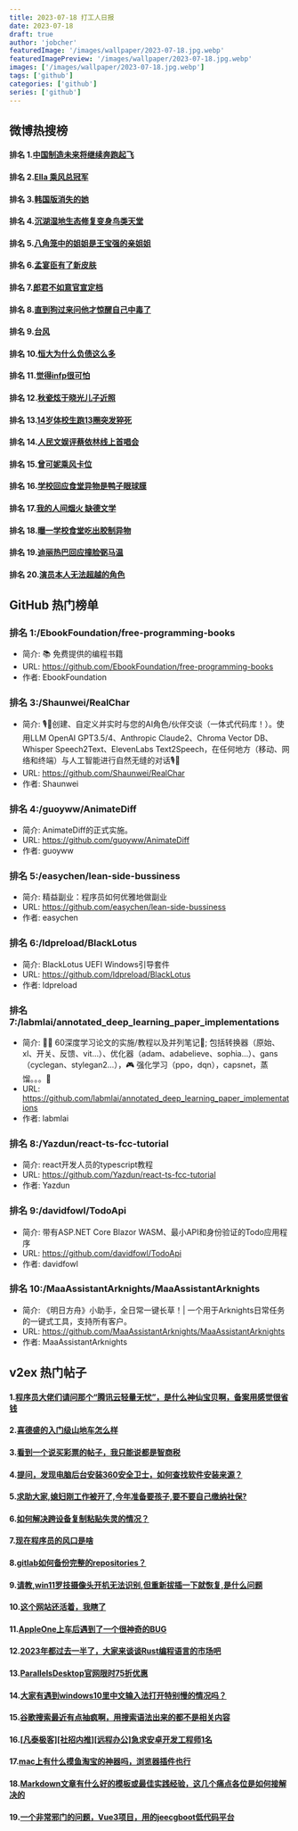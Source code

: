 ```yaml
---
title: 2023-07-18 打工人日报
date: 2023-07-18
draft: true
author: 'jobcher'
featuredImage: '/images/wallpaper/2023-07-18.jpg.webp'
featuredImagePreview: '/images/wallpaper/2023-07-18.jpg.webp'
images: ['/images/wallpaper/2023-07-18.jpg.webp']
tags: ['github']
categories: ['github']
series: ['github']
---
```


## 微博热搜榜

#### 排名 1.[中国制造未来将继续奔跑起飞](https://s.weibo.com/weibo?q=中国制造未来将继续奔跑起飞)
#### 排名 2.[Ella 乘风总冠军](https://s.weibo.com/weibo?q=Ella乘风总冠军)
#### 排名 3.[韩国版消失的她](https://s.weibo.com/weibo?q=韩国版消失的她)
#### 排名 4.[沉湖湿地生态修复变身鸟类天堂](https://s.weibo.com/weibo?q=沉湖湿地生态修复变身鸟类天堂)
#### 排名 5.[八角笼中的姐姐是王宝强的亲姐姐](https://s.weibo.com/weibo?q=八角笼中的姐姐是王宝强的亲姐姐)
#### 排名 6.[孟宴臣有了新皮肤](https://s.weibo.com/weibo?q=孟宴臣有了新皮肤)
#### 排名 7.[郎君不如意官宣定档](https://s.weibo.com/weibo?q=郎君不如意官宣定档)
#### 排名 8.[直到狗过来问他才惊醒自己中毒了](https://s.weibo.com/weibo?q=直到狗过来问他才惊醒自己中毒了)
#### 排名 9.[台风](https://s.weibo.com/weibo?q=台风)
#### 排名 10.[恒大为什么负债这么多](https://s.weibo.com/weibo?q=恒大为什么负债这么多)
#### 排名 11.[觉得infp很可怕](https://s.weibo.com/weibo?q=觉得infp很可怕)
#### 排名 12.[秋瓷炫于晓光儿子近照](https://s.weibo.com/weibo?q=秋瓷炫于晓光儿子近照)
#### 排名 13.[14岁体校生跑13圈突发猝死](https://s.weibo.com/weibo?q=14岁体校生跑13圈突发猝死)
#### 排名 14.[人民文娱评蔡依林线上首唱会](https://s.weibo.com/weibo?q=人民文娱评蔡依林线上首唱会)
#### 排名 15.[曾可妮乘风卡位](https://s.weibo.com/weibo?q=曾可妮乘风卡位)
#### 排名 16.[学校回应食堂异物是鸭子眼球膜](https://s.weibo.com/weibo?q=学校回应食堂异物是鸭子眼球膜)
#### 排名 17.[我的人间烟火 缺德文学](https://s.weibo.com/weibo?q=我的人间烟火缺德文学)
#### 排名 18.[曝一学校食堂吃出胶制异物](https://s.weibo.com/weibo?q=曝一学校食堂吃出胶制异物)
#### 排名 19.[迪丽热巴回应撞脸弼马温](https://s.weibo.com/weibo?q=迪丽热巴回应撞脸弼马温)
#### 排名 20.[演员本人无法超越的角色](https://s.weibo.com/weibo?q=演员本人无法超越的角色)
## GitHub 热门榜单

### 排名 1:/EbookFoundation/free-programming-books
- 简介: 📚 免费提供的编程书籍
- URL: https://github.com/EbookFoundation/free-programming-books
- 作者: EbookFoundation 

### 排名 3:/Shaunwei/RealChar
- 简介: 🎙️🤖创建、自定义并实时与您的AI角色/伙伴交谈（一体式代码库！）。使用LLM OpenAI GPT3.5/4、Anthropic Claude2、Chroma Vector DB、Whisper Speech2Text、ElevenLabs Text2Speech，在任何地方（移动、网络和终端）与人工智能进行自然无缝的对话🎙️🤖
- URL: https://github.com/Shaunwei/RealChar
- 作者: Shaunwei 

### 排名 4:/guoyww/AnimateDiff
- 简介: AnimateDiff的正式实施。
- URL: https://github.com/guoyww/AnimateDiff
- 作者: guoyww 

### 排名 5:/easychen/lean-side-bussiness
- 简介: 精益副业：程序员如何优雅地做副业
- URL: https://github.com/easychen/lean-side-bussiness
- 作者: easychen 

### 排名 6:/ldpreload/BlackLotus
- 简介: BlackLotus UEFI Windows引导套件
- URL: https://github.com/ldpreload/BlackLotus
- 作者: ldpreload 

### 排名 7:/labmlai/annotated_deep_learning_paper_implementations
- 简介: 🧑‍🏫 60深度学习论文的实施/教程以及并列笔记📝; 包括转换器（原始、xl、开关、反馈、vit…）、优化器（adam、adabelieve、sophia…）、gans（cyclegan、stylegan2…），🎮 强化学习（ppo，dqn），capsnet，蒸馏。。。🧠
- URL: https://github.com/labmlai/annotated_deep_learning_paper_implementations
- 作者: labmlai 

### 排名 8:/Yazdun/react-ts-fcc-tutorial
- 简介: react开发人员的typescript教程
- URL: https://github.com/Yazdun/react-ts-fcc-tutorial
- 作者: Yazdun 

### 排名 9:/davidfowl/TodoApi
- 简介: 带有ASP.NET Core Blazor WASM、最小API和身份验证的Todo应用程序
- URL: https://github.com/davidfowl/TodoApi
- 作者: davidfowl 

### 排名 10:/MaaAssistantArknights/MaaAssistantArknights
- 简介: 《明日方舟》小助手，全日常一键长草！| 一个用于Arknights日常任务的一键式工具，支持所有客户。
- URL: https://github.com/MaaAssistantArknights/MaaAssistantArknights
- 作者: MaaAssistantArknights 

## v2ex 热门帖子

#### 1.[程序员大佬们请问那个“腾讯云轻量无忧”，是什么神仙宝贝啊，备案用感觉很省钱](https://www.v2ex.com/t/957581#reply26)
#### 2.[喜德盛的入门级山地车怎么样](https://www.v2ex.com/t/957592#reply18)
#### 3.[看到一个说买彩票的帖子，我只能说都是智商税](https://www.v2ex.com/t/957584#reply16)
#### 4.[提问，发现电脑后台安装360安全卫士，如何查找软件安装来源？](https://www.v2ex.com/t/957583#reply14)
#### 5.[求助大家,媳妇刚工作被开了,今年准备要孩子,要不要自己缴纳社保?](https://www.v2ex.com/t/957594#reply13)
#### 6.[如何解决跨设备复制粘贴失灵的情况？](https://www.v2ex.com/t/957579#reply12)
#### 7.[现在程序员的风口是啥](https://www.v2ex.com/t/957589#reply10)
#### 8.[gitlab如何备份完整的repositories？](https://www.v2ex.com/t/957580#reply4)
#### 9.[请教,win11罗技摄像头开机无法识别,但重新拔插一下就恢复,是什么问题](https://www.v2ex.com/t/957582#reply4)
#### 10.[这个网站还活着，我瞎了](https://www.v2ex.com/t/957598#reply3)
#### 11.[AppleOne上车后遇到了一个很神奇的BUG](https://www.v2ex.com/t/957597#reply2)
#### 12.[2023年都过去一半了，大家来谈谈Rust编程语言的市场吧](https://www.v2ex.com/t/957601#reply2)
#### 13.[ParallelsDesktop官网限时75折优惠](https://www.v2ex.com/t/957578#reply1)
#### 14.[大家有遇到windows10里中文输入法打开特别慢的情况吗？](https://www.v2ex.com/t/957590#reply1)
#### 15.[谷歌搜索最近有点抽疯啊，用搜索语法出来的都不是相关内容](https://www.v2ex.com/t/957596#reply1)
#### 16.[[凡泰极客][社招内推][远程办公]急求安卓开发工程师1名](https://www.v2ex.com/t/957588#reply0)
#### 17.[mac上有什么摸鱼淘宝的神器吗，浏览器插件也行](https://www.v2ex.com/t/957591#reply0)
#### 18.[Markdown文章有什么好的模板或最佳实践经验，这几个痛点各位是如何接解决的](https://www.v2ex.com/t/957599#reply0)
#### 19.[一个非常邪门的问题，Vue3项目，用的jeecgboot低代码平台](https://www.v2ex.com/t/957600#reply0)
